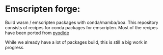 Emscripten forge:
=========================

Build wasm / emscripten packages with conda/mamba/boa.
This repository consists of recipes for conda packages for emscripten.
Most of the recipes have been ported from [pyodide](https://pyodide.org/en/stable/)

While we already have a lot of packages build, this is still a big work in progress.
